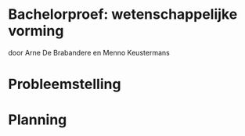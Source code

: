 Bachelorproef: wetenschappelijke vorming
========================================

door Arne De Brabandere en Menno Keustermans

# Probleemstelling

# Planning
